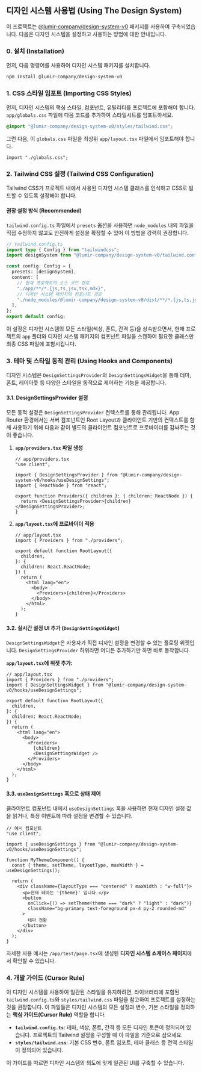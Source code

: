 ## 디자인 시스템 사용법 (Using The Design System)

이 프로젝트는 [@lumir-company/design-system-v0](https://www.npmjs.com/package/@lumir-company/design-system-v0) 패키지를 사용하여 구축되었습니다. 다음은 디자인 시스템을 설정하고 사용하는 방법에 대한 안내입니다.

### 0. 설치 (Installation)

먼저, 다음 명령어를 사용하여 디자인 시스템 패키지를 설치합니다.

```bash
npm install @lumir-company/design-system-v0
```

### 1. CSS 스타일 임포트 (Importing CSS Styles)

먼저, 디자인 시스템의 핵심 스타일, 컴포넌트, 유틸리티를 프로젝트에 포함해야 합니다. `app/globals.css` 파일에 다음 코드를 추가하여 스타일시트를 임포트하세요.

```css
@import "@lumir-company/design-system-v0/styles/tailwind.css";
```

그런 다음, 이 `globals.css` 파일을 최상위 `app/layout.tsx` 파일에서 임포트해야 합니다.

```tsx
import "./globals.css";
```

### 2. Tailwind CSS 설정 (Tailwind CSS Configuration)

Tailwind CSS가 프로젝트 내에서 사용된 디자인 시스템 클래스를 인식하고 CSS로 빌드할 수 있도록 설정해야 합니다.

#### 권장 설정 방식 (Recommended)

`tailwind.config.ts` 파일에서 `presets` 옵션을 사용하면 `node_modules` 내의 파일을 직접 수정하지 않고도 안전하게 설정을 확장할 수 있어 이 방법을 강력히 권장합니다.

```typescript
// tailwind.config.ts
import type { Config } from "tailwindcss";
import designSystem from "@lumir-company/design-system-v0/tailwind.config";

const config: Config = {
  presets: [designSystem],
  content: [
    // 현재 프로젝트의 소스 코드 경로
    "./app/**/*.{js,ts,jsx,tsx,mdx}",
    // 디자인 시스템 패키지의 컴포넌트 경로
    "./node_modules/@lumir-company/design-system-v0/dist/**/*.{js,ts,jsx,tsx,mdx}",
  ],
};
export default config;
```

이 설정은 디자인 시스템의 모든 스타일(색상, 폰트, 간격 등)을 상속받으면서, 현재 프로젝트의 `app` 폴더와 디자인 시스템 패키지의 컴포넌트 파일을 스캔하여 필요한 클래스만 최종 CSS 파일에 포함시킵니다.

### 3. 테마 및 스타일 동적 관리 (Using Hooks and Components)

디자인 시스템은 `DesignSettingsProvider`와 `DesignSettingsWidget`을 통해 테마, 폰트, 레이아웃 등 다양한 스타일을 동적으로 제어하는 기능을 제공합니다.

#### 3.1. DesignSettingsProvider 설정

모든 동적 설정은 `DesignSettingsProvider` 컨텍스트를 통해 관리됩니다. App Router 환경에서는 서버 컴포넌트인 Root Layout과 클라이언트 기반의 컨텍스트를 함께 사용하기 위해 다음과 같이 별도의 클라이언트 컴포넌트로 프로바이더를 감싸주는 것이 좋습니다.

1.  **`app/providers.tsx` 파일 생성**

    ```tsx
    // app/providers.tsx
    "use client";

    import { DesignSettingsProvider } from "@lumir-company/design-system-v0/hooks/useDesignSettings";
    import { ReactNode } from "react";

    export function Providers({ children }: { children: ReactNode }) {
      return <DesignSettingsProvider>{children}</DesignSettingsProvider>;
    }
    ```

2.  **`app/layout.tsx`에 프로바이더 적용**

    ```tsx
    // app/layout.tsx
    import { Providers } from "./providers";

    export default function RootLayout({
      children,
    }: {
      children: React.ReactNode;
    }) {
      return (
        <html lang="en">
          <body>
            <Providers>{children}</Providers>
          </body>
        </html>
      );
    }
    ```

#### 3.2. 실시간 설정 UI 추가 (`DesignSettingsWidget`)

`DesignSettingsWidget`은 사용자가 직접 디자인 설정을 변경할 수 있는 플로팅 위젯입니다. `DesignSettingsProvider` 하위라면 어디든 추가하기만 하면 바로 동작합니다.

**`app/layout.tsx`에 위젯 추가:**

```tsx
// app/layout.tsx
import { Providers } from "./providers";
import { DesignSettingsWidget } from "@lumir-company/design-system-v0/hooks/useDesignSettings";

export default function RootLayout({
  children,
}: {
  children: React.ReactNode;
}) {
  return (
    <html lang="en">
      <body>
        <Providers>
          {children}
          <DesignSettingsWidget />
        </Providers>
      </body>
    </html>
  );
}
```

#### 3.3. `useDesignSettings` 훅으로 상태 제어

클라이언트 컴포넌트 내에서 `useDesignSettings` 훅을 사용하면 현재 디자인 설정 값을 읽거나, 특정 이벤트에 따라 설정을 변경할 수 있습니다.

```tsx
// 예시 컴포넌트
"use client";

import { useDesignSettings } from "@lumir-company/design-system-v0/hooks/useDesignSettings";

function MyThemeComponent() {
  const { theme, setTheme, layoutType, maxWidth } = useDesignSettings();

  return (
    <div className={layoutType === "centered" ? maxWidth : "w-full"}>
      <p>현재 테마는 '{theme}' 입니다.</p>
      <button
        onClick={() => setTheme(theme === "dark" ? "light" : "dark")}
        className="bg-primary text-foreground px-4 py-2 rounded-md"
      >
        테마 전환
      </button>
    </div>
  );
}
```

자세한 사용 예시는 `/app/test/page.tsx`에 생성된 **디자인 시스템 쇼케이스 페이지**에서 확인할 수 있습니다.

### 4. 개발 가이드 (Cursor Rule)

이 디자인 시스템을 사용하여 일관된 스타일을 유지하려면, 라이브러리에 포함된 `tailwind.config.ts`와 `styles/tailwind.css` 파일을 참고하여 프로젝트를 설정하는 것을 권장합니다. 이 파일들은 디자인 시스템의 모든 설정과 변수, 기본 스타일을 정의하는 **핵심 가이드(Cursor Rule)** 역할을 합니다.

- **`tailwind.config.ts`**: 테마, 색상, 폰트, 간격 등 모든 디자인 토큰이 정의되어 있습니다. 프로젝트의 Tailwind 설정을 구성할 때 이 파일을 기준으로 삼으세요.
- **`styles/tailwind.css`**: 기본 CSS 변수, 폰트 임포트, 테마 클래스 등 전역 스타일이 정의되어 있습니다.

이 가이드를 따르면 디자인 시스템의 의도에 맞게 일관된 UI를 구축할 수 있습니다.
